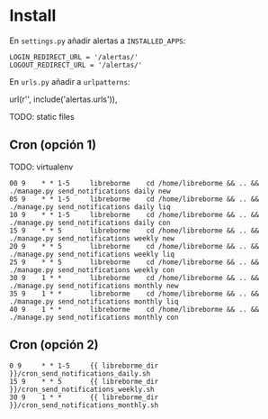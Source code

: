 Install
=======

En `settings.py` añadir alertas a `INSTALLED_APPS`:

```
LOGIN_REDIRECT_URL = '/alertas/'
LOGOUT_REDIRECT_URL = '/alertas/'
```

En `urls.py` añadir a `urlpatterns`:

url(r'', include('alertas.urls')),

TODO: static files

Cron (opción 1)
---------------

TODO: virtualenv

```
00 9    * * 1-5     libreborme    cd /home/libreborme && .. && ./manage.py send_notifications daily new
05 9    * * 1-5     libreborme    cd /home/libreborme && .. && ./manage.py send_notifications daily liq
10 9    * * 1-5     libreborme    cd /home/libreborme && .. && ./manage.py send_notifications daily con
15 9    * * 5       libreborme    cd /home/libreborme && .. && ./manage.py send_notifications weekly new
20 9    * * 5       libreborme    cd /home/libreborme && .. && ./manage.py send_notifications weekly liq
25 9    * * 5       libreborme    cd /home/libreborme && .. && ./manage.py send_notifications weekly con
30 9    1 * *       libreborme    cd /home/libreborme && .. && ./manage.py send_notifications monthly new
35 9    1 * *       libreborme    cd /home/libreborme && .. && ./manage.py send_notifications monthly liq
40 9    1 * *       libreborme    cd /home/libreborme && .. && ./manage.py send_notifications monthly con
```

Cron (opción 2)
---------------

```
0 9     * * 1-5     {{ libreborme_dir }}/cron_send_notifications_daily.sh
15 9    * * 5       {{ libreborme_dir }}/cron_send_notifications_weekly.sh
30 9    1 * *       {{ libreborme_dir }}/cron_send_notifications_monthly.sh
```

